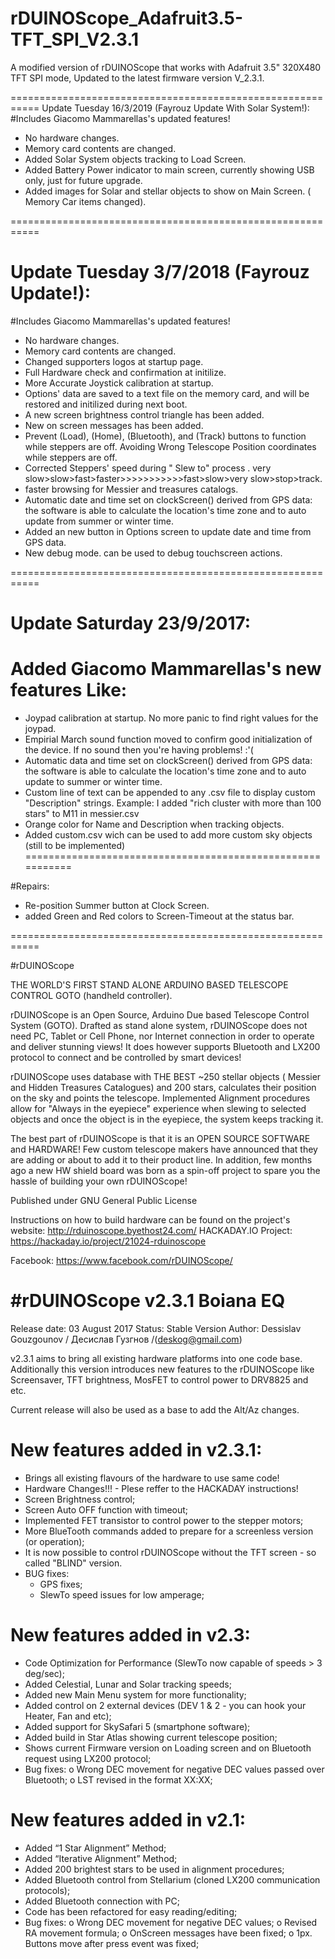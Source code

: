 # rDUINOScope_Adafruit3.5-TFT_SPI_V2.3.1
A modified version of rDUINOScope that works with Adafruit 3.5" 320X480 TFT SPI mode, Updated to the latest firmware version V_2.3.1.

===========================================================
Update Tuesday 16/3/2019 (Fayrouz Update With Solar System!):
#Includes Giacomo Mammarellas's updated features!

* No hardware changes.
* Memory card contents are changed.
* Added Solar System objects tracking to Load Screen.
* Added Battery Power indicator to main screen, currently showing USB only, just for future upgrade.
* Added images for Solar and stellar objects to show on Main Screen. ( Memory Car items changed). 

===========================================================
 # Update Tuesday 3/7/2018 (Fayrouz Update!):
 
 #Includes Giacomo Mammarellas's updated features!

 * No hardware changes.
 * Memory card contents are changed.
 * Changed supporters logos at startup page.
 * Full Hardware check and confirmation at initilize.
 * More Accurate Joystick calibration at startup.
 * Options' data are saved to a text file on the memory card, and will be restored and initilized during next boot.
 * A new screen brightness control triangle has been added.
 * New on screen messages has been added.
 * Prevent (Load), (Home), (Bluetooth), and (Track) buttons to function while steppers are off. Avoiding Wrong Telescope Position coordinates while      steppers are off.
 * Corrected Steppers' speed during " Slew to" process . very slow>slow>fast>faster>>>>>>>>>>>fast>slow>very slow>stop>track.
 * faster browsing for Messier and treasures catalogs.
 * Automatic date and time set on clockScreen() derived from GPS data: the software is able to calculate the location's time zone and      to auto update from summer or winter time.
 * Added an new button in Options screen to update date and time from GPS data.
 * New debug mode. can be used to debug touchscreen actions.
 
 ===========================================================

 # Update Saturday 23/9/2017:
 
 # Added Giacomo Mammarellas's new features Like:

 - Joypad calibration at startup. No more panic to find right values for the joypad.
 - Empirial March sound function moved to confirm good initialization of the device. If no sound then you're having problems! :'(
 - Automatic data and time set on clockScreen() derived from GPS data: the software is able to calculate the location's time zone and      to auto update to summer or winter time.
 - Custom line of text can be appended to any .csv file to display custom "Description" strings. Example: I added "rich cluster with        more than 100 stars" to M11 in messier.csv
 - Orange color for Name and Description when tracking objects.
 - Added custom.csv wich can be used to add more custom sky objects (still to be implemented)
===========================================================

#Repairs: 
- Re-position Summer button at Clock Screen.
- added Green and Red colors to Screen-Timeout at the status bar.

===========================================================

#rDUINOScope

THE WORLD'S FIRST STAND ALONE ARDUINO BASED TELESCOPE CONTROL GOTO (handheld controller). 

rDUINOScope is an Open Source, Arduino Due based Telescope Control System (GOTO). Drafted as stand alone system, rDUINOScope does not need PC, Tablet or Cell Phone, nor Internet connection in order to operate and deliver stunning views! It does however supports Bluetooth and LX200 protocol to connect and be controlled by smart devices!


rDUINOScope uses database with THE BEST ~250 stellar objects ( Messier and Hidden Treasures Catalogues) and 200 stars, calculates their position on the sky and points the telescope. Implemented Alignment procedures allow for "Always in the eyepiece" experience when slewing to selected objects and once the object is in the eyepiece, the system keeps tracking it.

The best part of rDUINOScope is that it is an OPEN SOURCE SOFTWARE and HARDWARE! Few custom telescope makers have announced that they are adding or about to add it to their product line. In addition, few months ago a new HW shield board was born as a spin-off project to spare you the hassle of building your own rDUINOScope!

Published under GNU General Public License

Instructions on how to build hardware can be found on the project's website: http://rduinoscope.byethost24.com/
HACKADAY.IO Project: https://hackaday.io/project/21024-rduinoscope

Facebook: https://www.facebook.com/rDUINOScope/


#rDUINOScope v2.3.1 Boiana EQ 
===========================================================
Release date: 03 August 2017
Status: Stable Version
Author: Dessislav Gouzgounov / Десислав Гузгнов /(deskog@gmail.com) 


v2.3.1 aims to bring all existing hardware platforms into one code base. Additionally this version introduces new features to the rDUINOScope like Screensaver, TFT brightness, MosFET to control power to DRV8825 and etc.

Current release will also be used as a base to add the Alt/Az changes.

New features added in v2.3.1:
===========================================================
- Brings all existing flavours of the hardware to use same code!
- Hardware Changes!!! - Plese reffer to the HACKADAY instructions!
- Screen Brightness control;
- Screen Auto OFF function with timeout;
- Implemented FET transistor to control power to the stepper motors;
- More BlueTooth commands added to prepare for a screenless version (or operation);
- It is now possible to control rDUINOScope without the TFT screen - so called "BLIND" version.
- BUG fixes:
	- GPS fixes;
	- SlewTo speed issues for low amperage;



New features added in v2.3:
===========================================================
- Code Optimization for Performance (SlewTo now capable of speeds > 3 deg/sec);
- Added Celestial, Lunar and Solar tracking speeds;
- Added new Main Menu system for more functionality;
- Added control on 2 external devices (DEV 1 & 2 - you can hook your Heater, Fan and etc);
- Added support for SkySafari 5 (smartphone software);
- Added build in Star Atlas showing current telescope position;
- Shows current Firmware version on Loading screen and on Bluetooth request using LX200 protocol;
- Bug fixes:
	o Wrong DEC movement for negative DEC values passed over Bluetooth;
	o LST revised in the format XX:XX;




New features added in v2.1:
===========================================================
- Added “1 Star Alignment” Method;
- Added “Iterative Alignment” Method;
- Added 200 brightest stars to be used in alignment procedures;
- Added Bluetooth control from Stellarium (cloned LX200 communication protocols);
- Added Bluetooth connection with PC;
- Code has been refactored for easy reading/editing;
- Bug fixes:
	o Wrong DEC movement for negative DEC values;
	o Revised RA movement formula;
	o OnScreen messages have been fixed;
	o 1px. Buttons move after press event was fixed;


